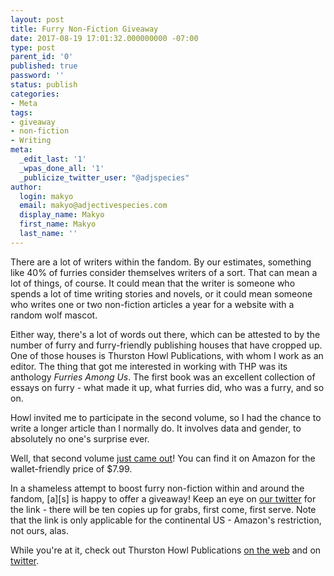 ```yaml
---
layout: post
title: Furry Non-Fiction Giveaway
date: 2017-08-19 17:01:32.000000000 -07:00
type: post
parent_id: '0'
published: true
password: ''
status: publish
categories:
- Meta
tags:
- giveaway
- non-fiction
- Writing
meta:
  _edit_last: '1'
  _wpas_done_all: '1'
  _publicize_twitter_user: "@adjspecies"
author:
  login: makyo
  email: makyo@adjectivespecies.com
  display_name: Makyo
  first_name: Makyo
  last_name: ''
---
```

<p>There are a lot of writers within the fandom. By our estimates, something like 40% of furries consider themselves writers of a sort. That can mean a lot of things, of course. It could mean that the writer is someone who spends a lot of time writing stories and novels, or it could mean someone who writes one or two non-fiction articles a year for a website with a random wolf mascot.</p>
<p>Either way, there's a lot of words out there, which can be attested to by the number of furry and furry-friendly publishing houses that have cropped up. One of those houses is Thurston Howl Publications, with whom I work as an editor. The thing that got me interested in working with THP was its anthology <em>Furries Among Us</em>. The first book was an excellent collection of essays on furry - what made it up, what furries did, who was a furry, and so on.</p>
<p>Howl invited me to participate in the second volume, so I had the chance to write a longer article than I normally do. It involves data and gender, to absolutely no one's surprise ever.</p>
<p>Well, that second volume <a href="https://www.amazon.com/dp/1945247118/?ref_=aga_h_cl_dashboard_pl">just came out</a>! You can find it on Amazon for the wallet-friendly price of $7.99.</p>
<p>In a shameless attempt to boost furry non-fiction within and around the fandom, [a][s] is happy to offer a giveaway! Keep an eye on <a href="https://twitter.com/adjspecies">our twitter</a> for the link - there will be ten copies up for grabs, first come, first serve. Note that the link is only applicable for the continental US - Amazon's restriction, not ours, alas.</p>
<p>While you're at it, check out Thurston Howl Publications <a href="http://thurstonhowlpublications.com">on the web</a> and on <a href="https://twitter.com/thurstonhowlpub">twitter</a>.</p>



